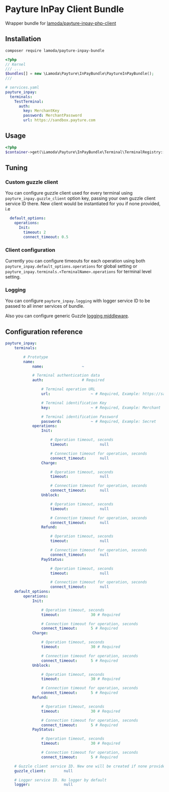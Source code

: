 # Payture InPay Client Bundle

Wrapper bundle for [lamoda/payture-inpay-php-client](https://github.com/lamoda/payture-inpay-php-client)

## Installation

```bash
composer require lamoda/payture-inpay-bundle
```

```php
<?php
// Kernel
/// ...
$bundles[] = new \Lamoda\Payture\InPayBundle\PaytureInPayBundle();
///
```

```yaml
# services.yaml
payture_inpay:
  terminals:
    TestTerminal:
      auth:
        key: MerchantKey
        password: MerchantPassword
        url: https://sandbox.payture.com
```

## Usage

```php
<?php
$container->get(\Lamoda\Payture\InPayBundle\Terminal\TerminalRegistry::class)->get('TestTerminal')->charge('ORDER_NUMBER_123', 100500);
```

## Tuning

### Custom guzzle client

You can configure guzzle client used for every terminal using `payture_inpay.guzzle_client` option key, 
passing your own guzzle client service ID there. New client would be instantiated for you if none provided, i.e

```yaml
  default_options:
    operations:
      Init:
        timeout: 2
        connect_timeout: 0.5
```

### Client configuration

Currently you can configure timeouts for each operation using both `payture_inpay.default_options.operations` 
for global setting or `payture_inpay.terminals.<TerminalName>.operations` for terminal level setting.

### Logging

You can configure `payture_inpay.logging` with logger service ID to be passed to all inner services of bundle.

Also you can configure generic Guzzle [logging middleware](http://docs.guzzlephp.org/en/stable/handlers-and-middleware.html). 

## Configuration reference

```yaml
payture_inpay:
    terminals:

        # Prototype
        name:
            name:                 ~

            # Terminal authentication data
            auth:                 # Required

                # Terminal operation URL
                url:                  ~ # Required, Example: https://sandbox.payture.com/

                # Terminal identification Key
                key:                  ~ # Required, Example: Merchant

                # Terminal identification Password
                password:             ~ # Required, Example: Secret
            operations:
                Init:

                    # Operation timeout, seconds
                    timeout:              null

                    # Connection timeout for operation, seconds
                    connect_timeout:      null
                Charge:

                    # Operation timeout, seconds
                    timeout:              null

                    # Connection timeout for operation, seconds
                    connect_timeout:      null
                Unblock:

                    # Operation timeout, seconds
                    timeout:              null

                    # Connection timeout for operation, seconds
                    connect_timeout:      null
                Refund:

                    # Operation timeout, seconds
                    timeout:              null

                    # Connection timeout for operation, seconds
                    connect_timeout:      null
                PayStatus:

                    # Operation timeout, seconds
                    timeout:              null

                    # Connection timeout for operation, seconds
                    connect_timeout:      null
    default_options:
        operations:
            Init:

                # Operation timeout, seconds
                timeout:              30 # Required

                # Connection timeout for operation, seconds
                connect_timeout:      5 # Required
            Charge:

                # Operation timeout, seconds
                timeout:              30 # Required

                # Connection timeout for operation, seconds
                connect_timeout:      5 # Required
            Unblock:

                # Operation timeout, seconds
                timeout:              30 # Required

                # Connection timeout for operation, seconds
                connect_timeout:      5 # Required
            Refund:

                # Operation timeout, seconds
                timeout:              30 # Required

                # Connection timeout for operation, seconds
                connect_timeout:      5 # Required
            PayStatus:

                # Operation timeout, seconds
                timeout:              30 # Required

                # Connection timeout for operation, seconds
                connect_timeout:      5 # Required

    # Guzzle client service ID. New one will be created if none provided
    guzzle_client:        null

    # Logger service ID. No logger by default
    logger:               null
```
